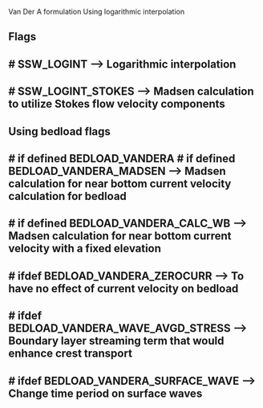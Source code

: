 Van Der A formulation 
Using logarithmic interpolation 

Flags
-------------------------------------------------------------------
\# SSW_LOGINT                            --> Logarithmic interpolation 
-------------------------------------------------------------------
\# SSW_LOGINT_STOKES                     --> Madsen calculation to utilize Stokes flow velocity components
-------------------------------------------------------------------

Using bedload flags
-------------------------------------------------------------------
\# if defined BEDLOAD_VANDERA 
\#  if defined BEDLOAD_VANDERA_MADSEN      --> Madsen calculation for near bottom current velocity calculation for bedload  
-------------------------------------------------------------------
\# if defined BEDLOAD_VANDERA_CALC_WB    --> Madsen calculation for near bottom current velocity with a fixed elevation
-------------------------------------------------------------------
\# ifdef BEDLOAD_VANDERA_ZEROCURR         --> To have no effect of current velocity on bedload 
-------------------------------------------------------------------
\# ifdef BEDLOAD_VANDERA_WAVE_AVGD_STRESS --> Boundary layer streaming term that would enhance crest transport
-------------------------------------------------------------------
\# ifdef BEDLOAD_VANDERA_SURFACE_WAVE     --> Change time period on surface waves 
-------------------------------------------------------------------

